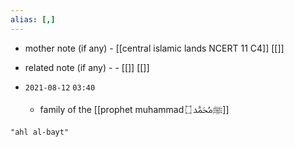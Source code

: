 ```yaml
---
alias: [,]
---
```

- mother note (if any)
		- [[central islamic lands NCERT 11 C4]] [[]]
- related note (if any) -
		- [[]] [[]]


- `2021-08-12`  `03:40`
	- family of the [[prophet muhammad ﷺﷴ ۝]]

```query
"ahl al-bayt"
```
